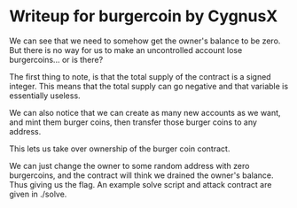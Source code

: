 # Writeup for burgercoin by CygnusX

We can see that we need to somehow get the owner's balance to be zero. But there is no way for us to make an uncontrolled account lose burgercoins... or is there?

The first thing to note, is that the total supply of the contract is a signed integer. This means that the total supply can go negative and that variable is essentially useless. 

We can also notice that we can create as many new accounts as we want, and mint them burger coins, then transfer those burger coins to any address. 

This lets us take over ownership of the burger coin contract.

We can just change the owner to some random address with zero burgercoins, and the contract will think we drained the owner's balance. Thus giving us the flag. An example solve script and attack contract are given in ./solve.